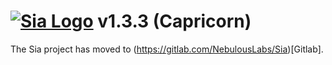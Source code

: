 # [![Sia Logo](http://sia.tech/img/svg/sia-green-logo.svg)](http://sia.tech) v1.3.3 (Capricorn)

The Sia project has moved to (https://gitlab.com/NebulousLabs/Sia)[Gitlab].
